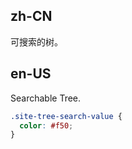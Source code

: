 ## zh-CN

可搜索的树。

## en-US

Searchable Tree.

```css
.site-tree-search-value {
  color: #f50;
}
```

<style>
[data-theme="dark"] .site-tree-search-value {
  color: #d84a1b;
}
</style>
